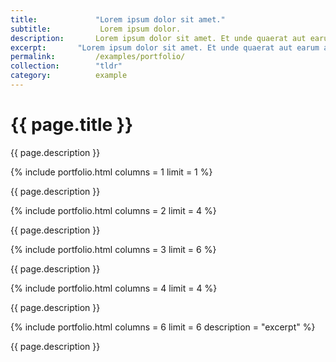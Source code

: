 ```yaml
---
title:             "Lorem ipsum dolor sit amet."
subtitle:           Lorem ipsum dolor.
description:       Lorem ipsum dolor sit amet. Et unde quaerat aut earum animi aut explicabo saepe qui quibusdam accusamus ut velit asperiores vel natus temporibus. Qui sapiente saepe qui totam saepe est suscipit quia vel error provident cum omnis eius aut galisum rem nulla dolor? Qui internos voluptas est nulla odit est temporibus expedita eos quidem cumque. Ea voluptates eligendi quo rerum libero et molestiae harum vel fugit magni et cupiditate optio At quia consequuntur ut exercitationem laboriosam. Cum blanditiis voluptatibus At amet sunt At quia deleniti id quibusdam neque ut odio placeat.
excerpt:       "Lorem ipsum dolor sit amet. Et unde quaerat aut earum animi aut explicabo saepe qui quibusdam accusamus ut velit asperiores vel natus temporibus."
permalink:         /examples/portfolio/
collection:        "tldr"
category:          example
---
```


<h1>{{ page.title }}</h1>
<p class = "text-justify">{{ page.description }}</p>
{% include portfolio.html columns = 1 limit = 1 %}
<p class = "text-justify">{{ page.description }}</p>
{% include portfolio.html columns = 2  limit = 4 %}
<p class = "text-justify">{{ page.description }}</p>
{% include portfolio.html columns = 3 limit = 6 %}
<p class = "text-justify">{{ page.description }}</p>
{% include portfolio.html columns = 4 limit = 4 %}
<p class = "text-justify">{{ page.description }}</p>
{% include portfolio.html columns = 6 limit = 6 description = "excerpt" %}
<p class = "text-justify">{{ page.description }}</p>

